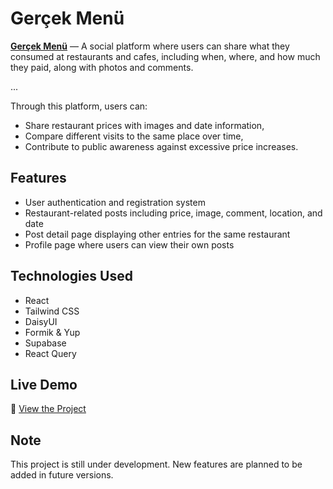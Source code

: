 # Gerçek Menü 

**[Gerçek Menü](https://gercekmenu.com.tr)** — A social platform where users can share what they consumed at restaurants and cafes, including when, where, and how much they paid, along with photos and comments.

...


Through this platform, users can:
- Share restaurant prices with images and date information,
- Compare different visits to the same place over time,
- Contribute to public awareness against excessive price increases.

## Features

- User authentication and registration system
- Restaurant-related posts including price, image, comment, location, and date
- Post detail page displaying other entries for the same restaurant
- Profile page where users can view their own posts

## Technologies Used

- React  
- Tailwind CSS  
- DaisyUI  
- Formik & Yup  
- Supabase  
- React Query  

## Live Demo

🔗 [View the Project](https://gercekmenu.com.tr)

## Note

This project is still under development. New features are planned to be added in future versions.
